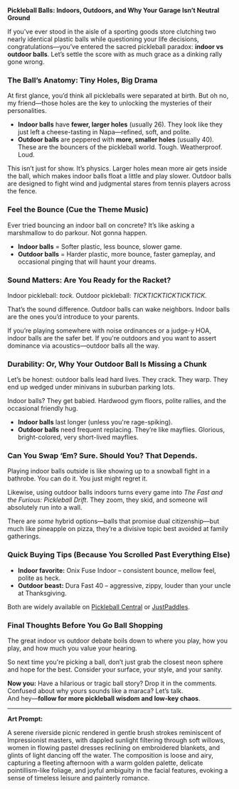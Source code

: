 **Pickleball Balls: Indoors, Outdoors, and Why Your Garage Isn’t Neutral Ground**

If you've ever stood in the aisle of a sporting goods store clutching two nearly identical plastic balls while questioning your life decisions, congratulations—you’ve entered the sacred pickleball paradox: **indoor vs outdoor balls**. Let’s settle the score with as much grace as a dinking rally gone wrong.

### The Ball’s Anatomy: Tiny Holes, Big Drama

At first glance, you’d think all pickleballs were separated at birth. But oh no, my friend—those holes are the key to unlocking the mysteries of their personalities.

- **Indoor balls** have **fewer, larger holes** (usually 26). They look like they just left a cheese-tasting in Napa—refined, soft, and polite.
- **Outdoor balls** are peppered with **more, smaller holes** (usually 40). These are the bouncers of the pickleball world. Tough. Weatherproof. Loud.

This isn’t just for show. It’s physics. Larger holes mean more air gets inside the ball, which makes indoor balls float a little and play slower. Outdoor balls are designed to fight wind and judgmental stares from tennis players across the fence.

### Feel the Bounce (Cue the Theme Music)

Ever tried bouncing an indoor ball on concrete? It’s like asking a marshmallow to do parkour. Not gonna happen.

- **Indoor balls** = Softer plastic, less bounce, slower game.
- **Outdoor balls** = Harder plastic, more bounce, faster gameplay, and occasional pinging that will haunt your dreams.

### Sound Matters: Are You Ready for the Racket?

Indoor pickleball: *tock.* Outdoor pickleball: *TICKTICKTICKTICKTICK.*

That’s the sound difference. Outdoor balls can wake neighbors. Indoor balls are the ones you’d introduce to your parents.

If you’re playing somewhere with noise ordinances or a judge-y HOA, indoor balls are the safer bet. If you're outdoors and you want to assert dominance via acoustics—outdoor balls all the way.

### Durability: Or, Why Your Outdoor Ball Is Missing a Chunk

Let’s be honest: outdoor balls lead hard lives. They crack. They warp. They end up wedged under minivans in suburban parking lots.

Indoor balls? They get babied. Hardwood gym floors, polite rallies, and the occasional friendly hug.

- **Indoor balls** last longer (unless you're rage-spiking).
- **Outdoor balls** need frequent replacing. They’re like mayflies. Glorious, bright-colored, very short-lived mayflies.

### Can You Swap ‘Em? Sure. Should You? That Depends.

Playing indoor balls outside is like showing up to a snowball fight in a bathrobe. You can do it. You just might regret it.

Likewise, using outdoor balls indoors turns every game into *The Fast and the Furious: Pickleball Drift*. They zoom, they skid, and someone will absolutely run into a wall.

There are *some* hybrid options—balls that promise dual citizenship—but much like pineapple on pizza, they’re a divisive topic best avoided at family gatherings.

### Quick Buying Tips (Because You Scrolled Past Everything Else)

- **Indoor favorite:** Onix Fuse Indoor – consistent bounce, mellow feel, polite as heck.  
- **Outdoor beast:** Dura Fast 40 – aggressive, zippy, louder than your uncle at Thanksgiving.

Both are widely available on [Pickleball Central](https://www.pickleballcentral.com/) or [JustPaddles](https://www.justpaddles.com/).

### Final Thoughts Before You Go Ball Shopping

The great indoor vs outdoor debate boils down to where you play, how you play, and how much you value your hearing.

So next time you're picking a ball, don’t just grab the closest neon sphere and hope for the best. Consider your surface, your style, and your sanity.

**Now you:**
Have a hilarious or tragic ball story? Drop it in the comments.  
Confused about why yours sounds like a maraca? Let’s talk.  
And hey—**follow for more pickleball wisdom and low-key chaos**.

---

**Art Prompt:**

A serene riverside picnic rendered in gentle brush strokes reminiscent of Impressionist masters, with dappled sunlight filtering through soft willows, women in flowing pastel dresses reclining on embroidered blankets, and glints of light dancing off the water. The composition is loose and airy, capturing a fleeting afternoon with a warm golden palette, delicate pointillism-like foliage, and joyful ambiguity in the facial features, evoking a sense of timeless leisure and painterly romance.